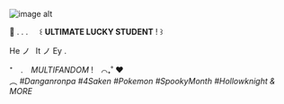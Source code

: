 ![image alt](https://github.com/DespairInducedHope/README.md/blob/7fa5fd83a7ffdb8d3567c6c1ea030b62c6711bd3/tumblr_0725358ca085c74b2b92a11c923295c9_b8ab42d8_500.png) 

🪽     . . .⠀⠀꒰ **ULTIMATE LUCKY STUDENT** ! ꒱

  He ノ⠀It ノ Ey .⠀
  
⁺　.⠀ *MULTIFANDOM* !⠀  ⌒₊˚ ❤︎ ⠀                   
  ︵  *#Danganronpa #4Saken
  #Pokemon #SpookyMonth #Hollowknight & MORE*

